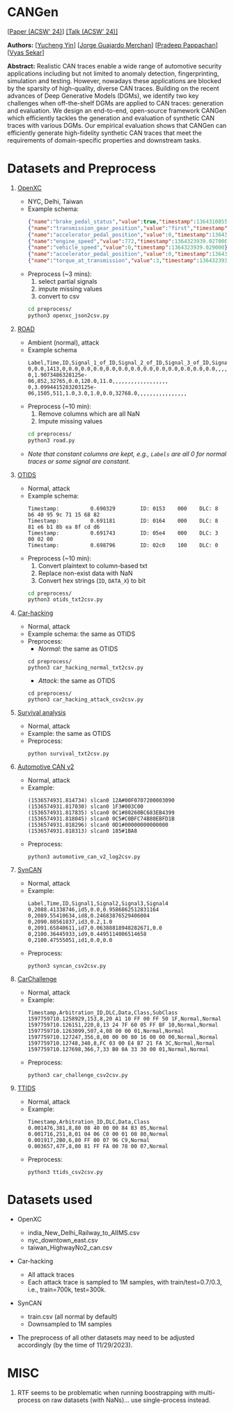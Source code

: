 # CANGen

[[Paper (ACSW' 24)](https://ieeexplore.ieee.org/abstract/document/10628782)]
[[Talk (ACSW' 24)]](https://acsw.unimore.it/2024/assets/videos/V06%20-%20Yin.mp4)

**Authors:** 
[[Yucheng Yin](https://sniperyyc.com/)]
[[Jorge Guajardo Merchan](https://www.bosch.com/de/forschung/ueber-bosch-research/unsere-experten/jorge-guajardo-merchan/)]
[[Pradeep Pappachan](https://www.linkedin.com/in/pradeep-pappachan-4a06051/)]
[[Vyas Sekar](https://users.ece.cmu.edu/~vsekar/)]

**Abstract:**
Realistic CAN traces enable a wide range of automotive security applications including but not limited to anomaly detection, fingerprinting, simulation and testing. However, nowadays these applications are blocked by the sparsity of high-quality, diverse CAN traces. Building on the recent advances of Deep Generative Models (DGMs), we identify two key challenges when off-the-shelf DGMs are applied to CAN traces: generation and evaluation. We design an end-to-end, open-source framework CANGen which efficiently tackles the generation and evaluation of synthetic CAN traces with various DGMs. Our empirical evaluation shows that CANGen can efficiently generate high-fidelity synthetic CAN traces that meet the requirements of domain-specific properties and downstream tasks.

# Datasets and Preprocess
1. [OpenXC](http://openxcplatform.com/resources/traces.html)
    - NYC, Delhi, Taiwan
    - Example schema:
        ```Json
        {"name":"brake_pedal_status","value":true,"timestamp":1364310855.004000}
        {"name":"transmission_gear_position","value":"first","timestamp":1364310855.004000}
        {"name":"accelerator_pedal_position","value":0,"timestamp":1364323939.012000}
        {"name":"engine_speed","value":772,"timestamp":1364323939.027000}
        {"name":"vehicle_speed","value":0,"timestamp":1364323939.029000}
        {"name":"accelerator_pedal_position","value":0,"timestamp":1364323939.035000}
        {"name":"torque_at_transmission","value":3,"timestamp":1364323939.031000}
        ```
    - Preprocess (~3 mins): 
        1. select partial signals
        2. impute missing values
        3. convert to csv
        ```Bash
        cd preprocess/
        python3 openxc_json2csv.py
        ```
2. [ROAD](https://0xsam.com/road/)
    - Ambient (normal), attack
    - Example schema
        ```
        Label,Time,ID,Signal_1_of_ID,Signal_2_of_ID,Signal_3_of_ID,Signal_4_of_ID,Signal_5_of_ID,Signal_6_of_ID,Signal_7_of_ID,Signal_8_of_ID,Signal_9_of_ID,Signal_10_of_ID,Signal_11_of_ID,Signal_12_of_ID,Signal_13_of_ID,Signal_14_of_ID,Signal_15_of_ID,Signal_16_of_ID,Signal_17_of_ID,Signal_18_of_ID,Signal_19_of_ID,Signal_20_of_ID,Signal_21_of_ID,Signal_22_of_ID
        0,0.0,1413,0,0.0,0.0,0.0,0.0,0.0,0.0,0.0,0.0,0.0,0.0,0.0,0.0,,,,,,,,,
        0,1.9073486328125e-06,852,32765,0.0,120.0,11.0,,,,,,,,,,,,,,,,,,
        0,3.0994415283203125e-06,1505,511,1.0,3.0,1.0,0.0,32768.0,,,,,,,,,,,,,,,,
        ```
    - Preprocess (~10 min):
        1. Remove columns which are all NaN
        2. Impute missing values
        ```Bash
        cd preprocess/
        python3 road.py
        ```
    - *Note that constant columns are kept, e.g., `Labels` are all 0 for normal traces or some signal are constant.*

3. [OTIDS](https://sites.google.com/hksecurity.net/hcrl/Dataset/CAN-intrusion-dataset?pli=1)
    - Normal, attack
    - Example schema:
        ```
        Timestamp:          0.690329        ID: 0153    000    DLC: 8    b6 40 95 9c 71 15 68 82
        Timestamp:          0.691181        ID: 0164    000    DLC: 8    81 e6 b1 8b ea 8f cd d6
        Timestamp:          0.691743        ID: 05e4    000    DLC: 3    00 02 00
        Timestamp:          0.698796        ID: 02c0    100    DLC: 0
        ```
    - Preprocess (~10 min):
        1. Convert plaintext to column-based txt
        2. Replace non-exist data with NaN
        3. Convert hex strings (`ID`, `DATA_X`) to bit
        ```Bash
        cd preprocess/
        python3 otids_txt2csv.py
        ```

4. [Car-hacking](https://ocslab.hksecurity.net/Datasets/car-hacking-dataset)
    - Normal, attack
    - Example schema: the same as OTIDS
    - Preprocess:
        - *Normal*: the same as OTIDS
        ```
        cd preprocess/
        python3 car_hacking_normal_txt2csv.py
        ```
        - *Attack*: the same as OTIDS
        ```
        cd preprocess/
        python3 car_hacking_attack_csv2csv.py
        ```

5. [Survival analysis](https://ocslab.hksecurity.net/Datasets/survival-ids)
    - Normal, attack
    - Example: the same as OTIDS
    - Preprocess:
        ```
        python survival_txt2csv.py
        ```

6. [Automotive CAN v2](https://data.4tu.nl/articles/dataset/Automotive_Controller_Area_Network_CAN_Bus_Intrusion_Dataset/12696950/2)
    - Normal, attack
    - Example:
        ```
        (1536574931.814734) slcan0 12A#00F0707200003090
        (1536574931.817030) slcan0 1F3#003C00
        (1536574931.817835) slcan0 0C1#80260BC683EB4399
        (1536574931.818045) slcan0 0C5#C0BFC74B80EBFD1B
        (1536574931.818296) slcan0 0D1#00000000000000
        (1536574931.818313) slcan0 185#1BA8
        ```
    - Preprocess:
        ```
        python3 automotive_can_v2_log2csv.py
        ```

7. [SynCAN](https://github.com/etas/SynCAN)
    - Normal, attack
    - Example: 
        ```
        Label,Time,ID,Signal1,Signal2,Signal3,Signal4
        0,2088.41338746,id5,0.0,0.9586862512831164
        0,2089.55410634,id8,0.24683876529406004
        0,2090.88561837,id3,0.2,1.0
        0,2091.65840611,id7,0.06388818948282671,0.0
        0,2100.36445933,id9,0.4495114006514658
        0,2100.47555051,id1,0.0,0.0
        ```
    - Preprocess:
        ```
        python3 syncan_csv2csv.py
        ```

8. [CarChallenge](https://ocslab.hksecurity.net/Datasets/carchallenge2020)
    - Normal, attack
    - Example:
        ```
        Timestamp,Arbitration_ID,DLC,Data,Class,SubClass
        1597759710.1258929,153,8,20 A1 10 FF 00 FF 50 1F,Normal,Normal
        1597759710.126151,220,8,13 24 7F 60 05 FF BF 10,Normal,Normal
        1597759710.1263099,507,4,08 00 00 01,Normal,Normal
        1597759710.127247,356,8,00 00 00 80 16 00 00 00,Normal,Normal
        1597759710.12748,340,8,FC 03 00 E4 B7 21 FA 3C,Normal,Normal
        1597759710.127698,366,7,33 B0 0A 33 30 00 01,Normal,Normal
        ```
    - Preprocess:
        ```
        python3 car_challenge_csv2csv.py
        ```

9. [TTIDS](https://github.com/EmbbededSecurity/AutomotiveSecurity/tree/main)
    - Normal, attack
    - Example:
        ```
        Timestamp,Arbitration_ID,DLC,Data,Class
        0.001476,381,8,80 08 40 00 00 84 B3 05,Normal
        0.001716,251,8,01 04 06 C0 00 01 08 80,Normal
        0.001917,2B0,6,80 FF 00 07 96 C9,Normal
        0.003657,47F,8,00 81 FF FA 00 78 00 07,Normal
        ```
    - Preprocess:
        ```
        python3 ttids_csv2csv.py
        ```

# Datasets used
- OpenXC
    - india_New_Delhi_Railway_to_AIIMS.csv
    - nyc_downtown_east.csv
    - taiwan_HighwayNo2_can.csv
- Car-hacking
    - All attack traces
    - Each attack trace is sampled to 1M samples, with train/test=0.7/0.3, i.e., train=700k, test=300k.
- SynCAN
    - train.csv (all normal by default)
    - Downsampled to 1M samples

- The preprocess of all other datasets may need to be adjusted accordingly (by the time of 11/29/2023).

# MISC
1. RTF seems to be problematic when running boostrapping with multi-process on raw datasets (with NaNs)... use single-process instead.